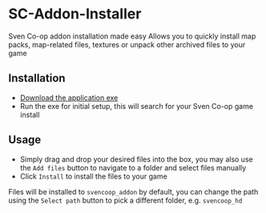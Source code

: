 # SC-Addon-Installer
Sven Co-op addon installation made easy
Allows you to quickly install map packs, map-related files, textures or unpack other archived files to your game

## Installation
- [Download the application exe](https://github.com/Outerbeast/SC-Addon-Installer/releases/download/v1.0/SCAddonInstallerv1.0.zip)
- Run the exe for initial setup, this will search for your Sven Co-op game install 

## Usage
- Simply drag and drop your desired files into the box, you may also use the `Add files` button to navigate to a folder and select files manually
- Click `Install` to install the files to your game

Files will be installed to `svencoop_addon` by default, you can change the path using the `Select path` button to pick a different folder, e.g. `svencoop_hd`

